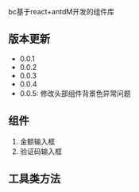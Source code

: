 bc基于react+antdM开发的组件库


## 版本更新
- 0.0.1
- 0.0.2
- 0.0.3
- 0.0.4
- 0.0.5: 修改头部组件背景色异常问题

## 组件
1. 金额输入框
2. 验证码输入框

## 工具类方法

